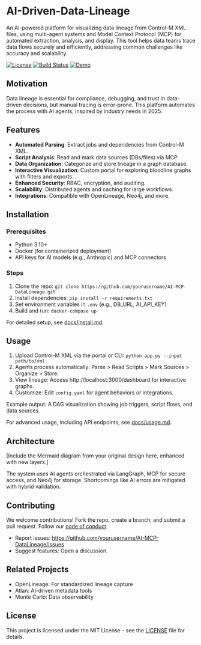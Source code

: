 # AI-Driven-Data-Lineage

An AI-powered platform for visualizing data lineage from Control-M XML files, using multi-agent systems and Model Context Protocol (MCP) for automated extraction, analysis, and display. This tool helps data teams trace data flows securely and efficiently, addressing common challenges like accuracy and scalability.

[![License](https://img.shields.io/badge/License-MIT-blue.svg)](https://opensource.org/licenses/MIT)
[![Build Status](https://img.shields.io/badge/Build-Passing-green.svg)](https://example.com/build)
[![Demo](https://img.shields.io/badge/Demo-Live-orange.svg)](https://example.com/demo)

## Motivation
Data lineage is essential for compliance, debugging, and trust in data-driven decisions, but manual tracing is error-prone. This platform automates the process with AI agents, inspired by industry needs in 2025.

## Features
- **Automated Parsing**: Extract jobs and dependencies from Control-M XML.
- **Script Analysis**: Read and mark data sources (DBs/files) via MCP.
- **Data Organization**: Categorize and store lineage in a graph database.
- **Interactive Visualization**: Custom portal for exploring bloodline graphs with filters and exports.
- **Enhanced Security**: RBAC, encryption, and auditing.
- **Scalability**: Distributed agents and caching for large workflows.
- **Integrations**: Compatible with OpenLineage, Neo4j, and more.

## Installation
### Prerequisites
- Python 3.10+
- Docker (for containerized deployment)
- API keys for AI models (e.g., Anthropic) and MCP connectors

### Steps
1. Clone the repo: `git clone https://github.com/yourusername/AI-MCP-DataLineage.git`
2. Install dependencies: `pip install -r requirements.txt`
3. Set environment variables in `.env` (e.g., DB_URL, AI_API_KEY)
4. Build and run: `docker-compose up`

For detailed setup, see [docs/install.md](docs/install.md).

## Usage
1. Upload Control-M XML via the portal or CLI: `python app.py --input path/to/xml`
2. Agents process automatically: Parse > Read Scripts > Mark Sources > Organize > Store.
3. View lineage: Access http://localhost:3000/dashboard for interactive graphs.
4. Customize: Edit `config.yaml` for agent behaviors or integrations.

Example output: A DAG visualization showing job triggers, script flows, and data sources.

For advanced usage, including API endpoints, see [docs/usage.md](docs/usage.md).

## Architecture
[Include the Mermaid diagram from your original design here, enhanced with new layers.]

The system uses AI agents orchestrated via LangGraph, MCP for secure access, and Neo4j for storage. Shortcomings like AI errors are mitigated with hybrid validation.

## Contributing
We welcome contributions! Fork the repo, create a branch, and submit a pull request. Follow our [code of conduct](CODE_OF_CONDUCT.md).

- Report issues: https://github.com/yourusername/AI-MCP-DataLineage/issues
- Suggest features: Open a discussion.

## Related Projects
- OpenLineage: For standardized lineage capture[](https://openlineage.io/)
- Atlan: AI-driven metadata tools[](https://atlan.com/)
- Monte Carlo: Data observability[](https://www.montecarlodata.com/)

## License
This project is licensed under the MIT License - see the [LICENSE](LICENSE) file for details.
